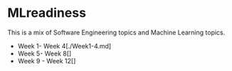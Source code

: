 # MLreadiness

This is a mix of Software Engineering topics and Machine Learning topics.
- Week 1- Week 4[./Week1-4.md]
- Week 5- Week 8[]
- Week 9 - Week 12[]

